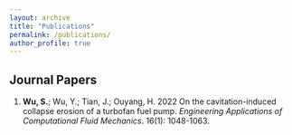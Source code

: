 ```yaml
---
layout: archive
title: "Publications"
permalink: /publications/
author_profile: true
---
```


<!-- {% if author.googlescholar %}
  You can also find my articles on <u><a href="{{author.googlescholar}}">my Google Scholar profile</a>.</u>
{% endif %}

{% include base_path %}

{% for post in site.publications reversed %}
  {% include archive-single.html %}
{% endfor %} -->

## Journal Papers

1. **Wu, S.**; Wu, Y.; Tian, J.; Ouyang, H. 2022 On the cavitation-induced collapse erosion of a turbofan fuel pump. *Engineering Applications of Computational Fluid Mechanics*. 16(1): 1048-1063.
